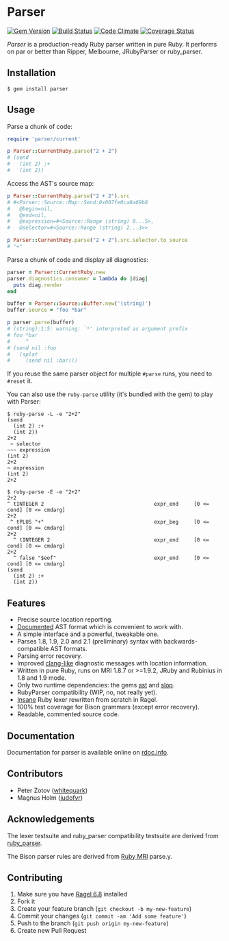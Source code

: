 # Parser

[![Gem Version](https://badge.fury.io/rb/parser.png)](http://badge.fury.io/rb/parser)
[![Build Status](https://travis-ci.org/whitequark/parser.png?branch=master)](https://travis-ci.org/whitequark/parser)
[![Code Climate](https://codeclimate.com/github/whitequark/parser.png)](https://codeclimate.com/github/whitequark/parser)
[![Coverage Status](https://coveralls.io/repos/whitequark/parser/badge.png?branch=master)](https://coveralls.io/r/whitequark/parser)

_Parser_ is a production-ready Ruby parser written in pure Ruby. It
performs on par or better than Ripper, Melbourne, JRubyParser or
ruby_parser.

## Installation

~~~
$ gem install parser
~~~

## Usage

Parse a chunk of code:

~~~ ruby
require 'parser/current'

p Parser::CurrentRuby.parse("2 + 2")
# (send
#   (int 2) :+
#   (int 2))
~~~

Access the AST's source map:

~~~ ruby
p Parser::CurrentRuby.parse("2 + 2").src
# #<Parser::Source::Map::Send:0x007fe0ca8a69b8
#   @begin=nil,
#   @end=nil,
#   @expression=#<Source::Range (string) 0...5>,
#   @selector=#<Source::Range (string) 2...3>>

p Parser::CurrentRuby.parse("2 + 2").src.selector.to_source
# "+"
~~~

Parse a chunk of code and display all diagnostics:

~~~ ruby
parser = Parser::CurrentRuby.new
parser.diagnostics.consumer = lambda do |diag|
  puts diag.render
end

buffer = Parser::Source::Buffer.new('(string)')
buffer.source = "foo *bar"

p parser.parse(buffer)
# (string):1:5: warning: `*' interpreted as argument prefix
# foo *bar
#     ^
# (send nil :foo
#   (splat
#     (send nil :bar)))
~~~

If you reuse the same parser object for multiple `#parse` runs, you need to `#reset` it.

You can also use the `ruby-parse` utility (it's bundled with the gem) to play with Parser:

~~~
$ ruby-parse -L -e "2+2"
(send
  (int 2) :+
  (int 2))
2+2
 ~ selector
~~~ expression
(int 2)
2+2
~ expression
(int 2)
2+2

$ ruby-parse -E -e "2+2"
2+2
^ tINTEGER 2                                    expr_end     [0 <= cond] [0 <= cmdarg]
2+2
 ^ tPLUS "+"                                    expr_beg     [0 <= cond] [0 <= cmdarg]
2+2
  ^ tINTEGER 2                                  expr_end     [0 <= cond] [0 <= cmdarg]
2+2
  ^ false "$eof"                                expr_end     [0 <= cond] [0 <= cmdarg]
(send
  (int 2) :+
  (int 2))
~~~

## Features

 * Precise source location reporting.
 * [Documented](doc/AST_FORMAT.md) AST format which is convenient to work with.
 * A simple interface and a powerful, tweakable one.
 * Parses 1.8, 1.9, 2.0 and 2.1 (preliminary) syntax with backwards-compatible AST formats.
 * Parsing error recovery.
 * Improved [clang-like][] diagnostic messages with location information.
 * Written in pure Ruby, runs on MRI 1.8.7 or >=1.9.2, JRuby and Rubinius in 1.8 and 1.9 mode.
 * Only two runtime dependencies: the gems [ast][] and [slop][].
 * RubyParser compatibility (WIP, no, not really yet).
 * [Insane][insane-lexer] Ruby lexer rewritten from scratch in Ragel.
 * 100% test coverage for Bison grammars (except error recovery).
 * Readable, commented source code.

  [clang-like]: http://clang.llvm.org/diagnostics.html
  [ast]: http://rubygems.org/gems/ast
  [slop]: http://rubygems.org/gems/slop
  [insane-lexer]: http://whitequark.org/blog/2013/04/01/ruby-hacking-guide-ch-11-finite-state-lexer/

## Documentation

Documentation for parser is available online on [rdoc.info](http://rdoc.info/github/whitequark/parser).

## Contributors

 * Peter Zotov ([whitequark][])
 * Magnus Holm ([judofyr][])

 [whitequark]: https://github.com/whitequark
 [judofyr]:    https://github.com/judofyr

## Acknowledgements

The lexer testsuite and ruby_parser compatibility testsuite are derived from [ruby_parser](http://github.com/seattlerb/ruby_parser).

The Bison parser rules are derived from [Ruby MRI](http://github.com/ruby/ruby) parse.y.

## Contributing

1. Make sure you have [Ragel 6.8](http://www.complang.org/ragel/) installed
2. Fork it
3. Create your feature branch (`git checkout -b my-new-feature`)
4. Commit your changes (`git commit -am 'Add some feature'`)
5. Push to the branch (`git push origin my-new-feature`)
6. Create new Pull Request
